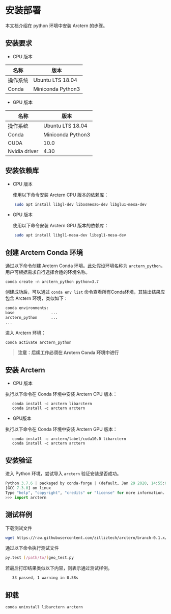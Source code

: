 # 安装部署
本文档介绍在 python 环境中安装 Arctern 的步骤。

## 安装要求

* CPU 版本

|  名称    |   版本     |
| ---------- | ------------ |
| 操作系统 |Ubuntu LTS 18.04|
| Conda  | Miniconda Python3  |


* GPU 版本

|  名称    |   版本     |
| ---------- | ------------ |
| 操作系统 |Ubuntu LTS 18.04|
| Conda | Miniconda Python3  |
|CUDA|10.0|
|Nvidia driver|4.30|

## 安装依赖库


* CPU 版本

  使用以下命令安装 Arctern CPU 版本的依赖库：
```bash
    sudo apt install libgl-dev libosmesa6-dev libglu1-mesa-dev
```

* GPU 版本


  使用以下命令安装 Arctern GPU 版本的依赖库：
```bash
    sudo apt install libgl1-mesa-dev libegl1-mesa-dev
```

## 创建 Arctern Conda 环境

通过以下命令创建 Arctern Conda 环境。此处假设环境名称为 `arctern_python`，用户可根据需求自行选择合适的环境名称。

`conda create -n arctern_python python=3.7`

创建成功后，可以通过 `conda env list` 命令查看所有Conda环境，其输出结果应包含 Arctern 环境，类似如下：
  
  ```bash
  conda environments:
  base                ...
  arctern_python      ...
  ...
  ```

 进入 Arctern 环境：

  `conda activate arctern_python`


> **注意：后续工作必须在 Arctern Conda 环境中进行**

## 安装 Arctern


* CPU 版本
  
执行以下命令在 Conda 环境中安装 Arctern CPU 版本：

```shell
   conda install -c arctern libarctern
   conda install -c arctern arctern
```

* GPU版本
  
执行以下命令在 Conda 环境中安装 Arctern GPU 版本：

```shell
   conda install -c arctern/label/cuda10.0 libarctern 
   conda install -c arctern arctern
```

## 安装验证

进入 Python 环境，尝试导入 `arctern` 验证安装是否成功。

```python
Python 3.7.6 | packaged by conda-forge | (default, Jan 29 2020, 14:55:04)
[GCC 7.3.0] on linux
Type "help", "copyright", "credits" or "license" for more information.
>>> import arctern
```

## 测试样例

下载测试文件
```bash
wget https://raw.githubusercontent.com/zilliztech/arctern/branch-0.1.x/python/tests/geo/geo_test.py
```

通过以下命令执行测试文件
```bash
py.test [/path/to/]geo_test.py
```

若最后打印结果类似以下内容，则表示通过测试样例。
```bash
   33 passed, 1 warning in 0.58s
```

## 卸载

```shell
conda uninstall libarctern arctern
```
